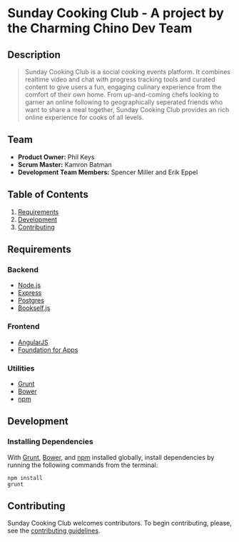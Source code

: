 # Sunday Cooking Club - A project by the Charming Chino Dev Team

## Description
  > Sunday Cooking Club is a social cooking events platform. It combines realtime video and chat with progress tracking tools and curated content to give users a fun, engaging culinary experience from the comfort of their own home. From up-and-coming chefs looking to garner an online following to geographically seperated friends who want to share a meal together, Sunday Cooking Club provides an rich online experience for cooks of all levels.

## Team
- __Product Owner:__ Phil Keys
- __Scrum Master:__ Kamron Batman
- __Development Team Members:__ Spencer Miller and Erik Eppel

## Table of Contents
1. [Requirements](#requirements)
2. [Development](#development)
3. [Contributing](#contributing)

## Requirements

### Backend
- [Node.js](https://nodejs.org/)
- [Express](http://expressjs.com/)
- [Postgres](http://www.postgresql.org/)
- [Bookself.js](http://bookshelfjs.org/)

### Frontend
- [AngularJS](https://angularjs.org/)
- [Foundation for Apps](http://foundation.zurb.com/apps/)

### Utilities
- [Grunt](http://gruntjs.com/)
- [Bower](http://bower.io/)
- [npm](https://www.npmjs.com/)

## Development

### Installing Dependencies

With [Grunt](http://gruntjs.com/), [Bower](http://bower.io/), and [npm](https://www.npmjs.com/#getting-started) installed globally, install dependencies by running the following commands from the terminal:
```
npm install
grunt
```

## Contributing

Sunday Cooking Club welcomes contributors. To begin contributing, please, see the [contributing guidelines](CONTRIBUTING.md).


